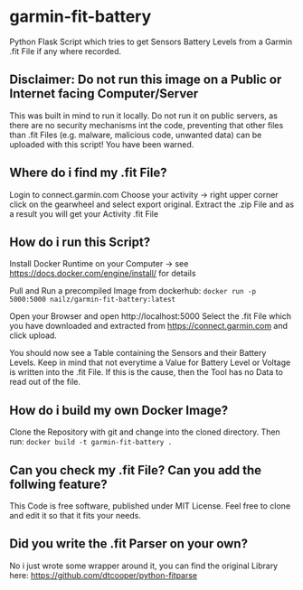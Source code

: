 # garmin-fit-battery
Python Flask Script which tries to get Sensors Battery Levels from a Garmin .fit File if any where recorded.

## Disclaimer: Do not run this image on a Public or Internet facing Computer/Server
This was built in mind to run it locally. Do not run it on public servers, as there are no security mechanisms int the code, preventing that other files than .fit Files (e.g. malware, malicious code, unwanted data) can be uploaded with this script! You have been warned.

## Where do i find my .fit File?
Login to connect.garmin.com
Choose your activity -> right upper corner click on the gearwheel and select export original.
Extract the .zip File and as a result you will get your Activity .fit File

## How do i run this Script?
Install Docker Runtime on your Computer -> see https://docs.docker.com/engine/install/ for details

Pull and Run a precompiled Image from dockerhub:
`docker run -p 5000:5000 nailz/garmin-fit-battery:latest`

Open your Browser and open http://localhost:5000
Select the .fit File which you have downloaded and extracted from https://connect.garmin.com and click upload.

You should now see a Table containing the Sensors and their Battery Levels. Keep in mind that not everytime a Value for Battery Level or Voltage is written into the .fit File. If this is the cause, then the Tool has no Data to read out of the file.

## How do i build my own Docker Image?
Clone the Repository with git and change into the cloned directory. Then run:
`docker build -t garmin-fit-battery .`

## Can you check my .fit File? Can you add the follwing feature?
This Code is free software, published under MIT License. Feel free to clone and edit it so that it fits your needs.

## Did you write the .fit Parser on your own?
No i just wrote some wrapper around it, you can find the original Library here: https://github.com/dtcooper/python-fitparse

